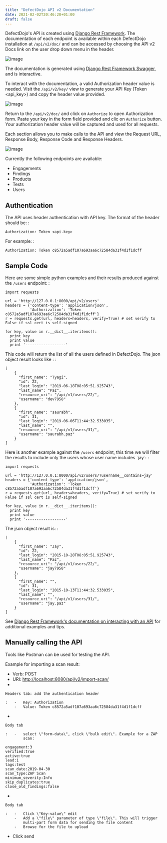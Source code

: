 ```yaml
---
title: "DefectDojo API v2 Documentation"
date: 2021-02-02T20:46:28+01:00
draft: false
---
```



DefectDojo\'s API is created using [Django Rest
Framework](http://www.django-rest-framework.org/). The documentation of
each endpoint is available within each DefectDojo installation at
`/api/v2/doc/` and can be accessed by choosing the API v2
Docs link on the user drop down menu in the header.

![image](../../images/api_v2_1.png)

The documentation is generated using [Django Rest Framework
Swagger](https://marcgibbons.com/django-rest-swagger/), and is
interactive.

To interact with the documentation, a valid Authorization header value
is needed. Visit the `/api/v2/key/` view to generate your
API Key (Token \<api\_key\>) and copy the header value provided.

![image](../../images/api_v2_2.png)

Return to the `/api/v2/doc/` and click on
`Authorize` to open Authorization form. Paste your key in
the form field provided and clic on `Authorize` button. Your
authorization header value will be captured and used for all requests.

Each section allows you to make calls to the API and view the Request
URL, Response Body, Response Code and Response Headers.

![image](../../images/api_v2_3.png)

Currently the following endpoints are available:

-   Engagements
-   Findings
-   Products
-   Tests
-   Users

Authentication
--------------

The API uses header authentication with API key. The format of the
header should be: :

    Authorization: Token <api.key>

For example: :

    Authorization: Token c8572a5adf107a693aa6c72584da31f4d1f1dcff

Sample Code
-----------

Here are some simple python examples and their results produced against
the `/users` endpoint: :

    import requests

    url = 'http://127.0.0.1:8000/api/v2/users'
    headers = {'content-type': 'application/json',
               'Authorization': 'Token c8572a5adf107a693aa6c72584da31f4d1f1dcff'}
    r = requests.get(url, headers=headers, verify=True) # set verify to False if ssl cert is self-signed

    for key, value in r.__dict__.iteritems():
      print key
      print value
      print '------------------'

This code will return the list of all the users defined in DefectDojo.
The json object result looks like : :

    [
        {
          "first_name": "Tyagi",
          "id": 22,
          "last_login": "2019-06-18T08:05:51.925743",
          "last_name": "Paz",
          "resource_uri": "/api/v1/users/22/",
          "username": "dev7958"
        },
        {
          "first_name": "saurabh",
          "id": 31,
          "last_login": "2019-06-06T11:44:32.533035",
          "last_name": "",
          "resource_uri": "/api/v1/users/31/",
          "username": "saurabh.paz"
        }
    ]

Here is another example against the `/users` endpoint, this
time we will filter the results to include only the users whose user
name includes \`jay\`: :

    import requests

    url = 'http://127.0.0.1:8000/api/v2/users/?username__contains=jay'
    headers = {'content-type': 'application/json',
               'Authorization': 'Token c8572a5adf107a693aa6c72584da31f4d1f1dcff'}
    r = requests.get(url, headers=headers, verify=True) # set verify to False if ssl cert is self-signed

    for key, value in r.__dict__.iteritems():
      print key
      print value
      print '------------------'

The json object result is: :

    [
        {
          "first_name": "Jay",
          "id": 22,
          "last_login": "2015-10-28T08:05:51.925743",
          "last_name": "Paz",
          "resource_uri": "/api/v1/users/22/",
          "username": "jay7958"
        },
        {
          "first_name": "",
          "id": 31,
          "last_login": "2015-10-13T11:44:32.533035",
          "last_name": "",
          "resource_uri": "/api/v1/users/31/",
          "username": "jay.paz"
        }
    ]

See [Django Rest Framework\'s documentation on interacting with an
API](http://www.django-rest-framework.org/topics/api-clients/) for
additional examples and tips.

Manually calling the API
------------------------

Tools like Postman can be used for testing the API.

Example for importing a scan result:

-   Verb: POST
-   URI: <http://localhost:8080/api/v2/import-scan/>
-   

    Headers tab: add the authentication header

    :   -   Key: Authorization
        -   Value: Token c8572a5adf107a693aa6c72584da31f4d1f1dcff

-   

    Body tab

    :   -   select \"form-data\", click \"bulk edit\". Example for a ZAP
            scan:

<!-- -->

    engagement:3
    verified:true
    active:true
    lead:1
    tags:test
    scan_date:2019-04-30
    scan_type:ZAP Scan
    minimum_severity:Info
    skip_duplicates:true
    close_old_findings:false

-   

    Body tab

    :   -   Click \"Key-value\" edit
        -   Add a \"file\" parameter of type \"file\". This will trigger
            multi-part form data for sending the file content
        -   Browse for the file to upload

-   Click send
